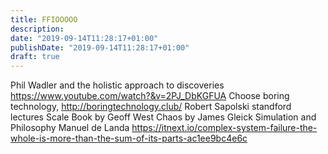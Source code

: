 ```yaml
---
title: FFIOOOOO
description:
date: "2019-09-14T11:28:17+01:00"
publishDate: "2019-09-14T11:28:17+01:00"
draft: true
---
```


Phil Wadler and the holistic approach to discoveries https://www.youtube.com/watch?&v=2PJ_DbKGFUA
Choose boring technology, http://boringtechnology.club/
Robert Sapolski standford lectures
Scale Book by Geoff West
Chaos by James Gleick
Simulation and Philosophy Manuel de Landa
https://itnext.io/complex-system-failure-the-whole-is-more-than-the-sum-of-its-parts-ac1ee9bc4e6c

